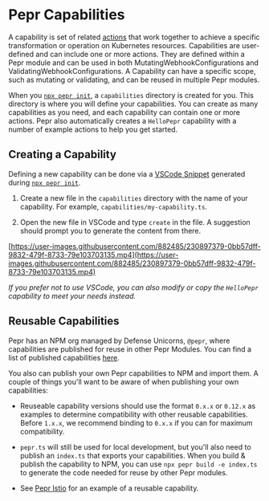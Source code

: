 # Pepr Capabilities

A capability is set of related [actions](./030_actions/) that work together to achieve a specific transformation or operation on Kubernetes resources. Capabilities are user-defined and can include one or more actions. They are defined within a Pepr module and can be used in both MutatingWebhookConfigurations and ValidatingWebhookConfigurations. A Capability can have a specific scope, such as mutating or validating, and can be reused in multiple Pepr modules.

When you [`npx pepr init`](./010_pepr-cli.md#pepr-init), a `capabilities` directory is created for you. This directory is where you will define your capabilities. You can create as many capabilities as you need, and each capability can contain one or more actions. Pepr also automatically creates a `HelloPepr` capability with a number of example actions to help you get started.

## Creating a Capability

Defining a new capability can be done via a [VSCode Snippet](https://code.visualstudio.com/docs/editor/userdefinedsnippets) generated during [`npx pepr init`](./010_pepr-cli.md#pepr-init).

1. Create a new file in the `capabilities` directory with the name of your capability. For example, `capabilities/my-capability.ts`.

1. Open the new file in VSCode and type `create` in the file. A suggestion should prompt you to generate the content from there.

[https://user-images.githubusercontent.com/882485/230897379-0bb57dff-9832-479f-8733-79e103703135.mp4](https://user-images.githubusercontent.com/882485/230897379-0bb57dff-9832-479f-8733-79e103703135.mp4)

_If you prefer not to use VSCode, you can also modify or copy the `HelloPepr` capability to meet your needs instead._

## Reusable Capabilities

Pepr has an NPM org managed by Defense Unicorns, `@pepr`, where capabilities are published for reuse in other Pepr Modules. You can find a list of published capabilities [here](https://www.npmjs.com/search?q=@pepr).

You also can publish your own Pepr capabilities to NPM and import them.  A couple of things you'll want to be aware of when publishing your own capabilities:

- Reuseable capability versions should use the format `0.x.x` or `0.12.x` as examples to determine compatibility with other reusable capabilities. Before `1.x.x`, we recommend binding to `0.x.x` if you can for maximum compatibility.

- `pepr.ts` will still be used for local development, but you'll also need to publish an `index.ts` that exports your capabilities. When you build & publish the capability to NPM, you can use `npx pepr build -e index.ts` to generate the code needed for reuse by other Pepr modules.

- See [Pepr Istio](https://github.com/defenseunicorns/pepr-istio) for an example of a reusable capability.
